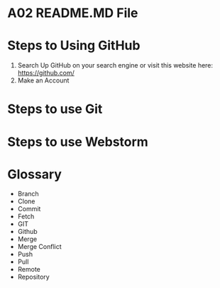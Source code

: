 # A02 README.MD File

# Steps to Using GitHub

1. Search Up GitHub on your search engine or visit this website here:  https://github.com/
2. Make an Account

# Steps to use Git



# Steps to use Webstorm 



# Glossary 

- Branch 
- Clone
- Commit
- Fetch
- GIT
- Github
- Merge
- Merge Conflict
- Push
- Pull
- Remote
- Repository
